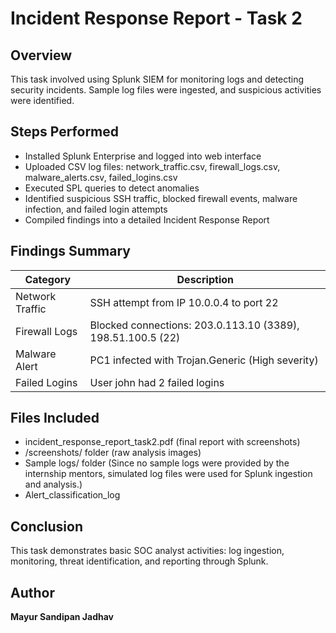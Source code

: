 # Incident Response Report - Task 2

## Overview
This task involved using Splunk SIEM for monitoring logs and detecting security incidents. Sample log files were ingested, and suspicious activities were identified.

## Steps Performed
- Installed Splunk Enterprise and logged into web interface
- Uploaded CSV log files: network_traffic.csv, firewall_logs.csv, malware_alerts.csv, failed_logins.csv
- Executed SPL queries to detect anomalies
- Identified suspicious SSH traffic, blocked firewall events, malware infection, and failed login attempts
- Compiled findings into a detailed Incident Response Report

## Findings Summary
| Category | Description |
|----------|-------------|
| Network Traffic | SSH attempt from IP 10.0.0.4 to port 22 |
| Firewall Logs | Blocked connections: 203.0.113.10 (3389), 198.51.100.5 (22) |
| Malware Alert | PC1 infected with Trojan.Generic (High severity) |
| Failed Logins | User john had 2 failed logins |

## Files Included
- incident_response_report_task2.pdf (final report with screenshots)
- /screenshots/ folder (raw analysis images)
- Sample logs/ folder (Since no sample logs were provided by the internship mentors, simulated log files were used for Splunk ingestion and analysis.)
- Alert_classification_log

## Conclusion
This task demonstrates basic SOC analyst activities: log ingestion, monitoring, threat identification, and reporting through Splunk.

## Author
**Mayur Sandipan Jadhav**

